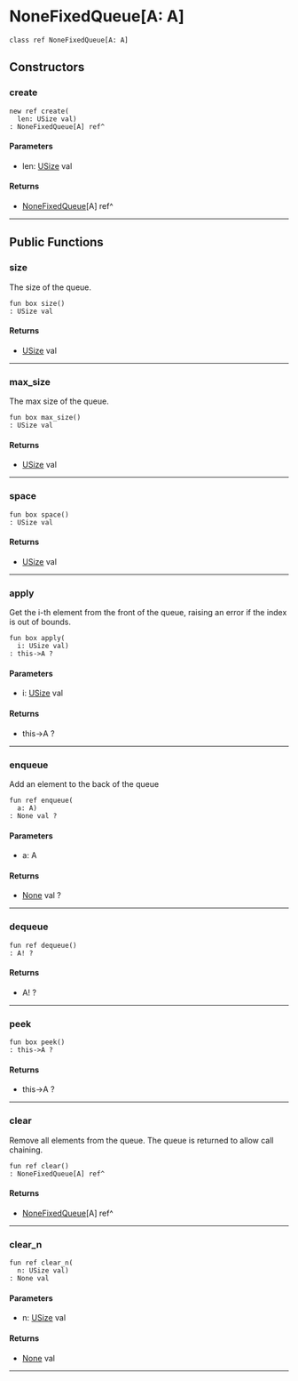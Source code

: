 # NoneFixedQueue\[A: A\]

```pony
class ref NoneFixedQueue[A: A]
```

## Constructors

### create

```pony
new ref create(
  len: USize val)
: NoneFixedQueue[A] ref^
```
#### Parameters

*   len: [USize](builtin-USize) val

#### Returns

* [NoneFixedQueue](wallaroo_labs-queue-NoneFixedQueue)\[A\] ref^

---

## Public Functions

### size

The size of the queue.


```pony
fun box size()
: USize val
```

#### Returns

* [USize](builtin-USize) val

---

### max_size

The max size of the queue.


```pony
fun box max_size()
: USize val
```

#### Returns

* [USize](builtin-USize) val

---

### space

```pony
fun box space()
: USize val
```

#### Returns

* [USize](builtin-USize) val

---

### apply

Get the i-th element from the front of the queue,
raising an error if the index is out of bounds.


```pony
fun box apply(
  i: USize val)
: this->A ?
```
#### Parameters

*   i: [USize](builtin-USize) val

#### Returns

* this->A ?

---

### enqueue

Add an element to the back of the queue


```pony
fun ref enqueue(
  a: A)
: None val ?
```
#### Parameters

*   a: A

#### Returns

* [None](builtin-None) val ?

---

### dequeue

```pony
fun ref dequeue()
: A! ?
```

#### Returns

* A! ?

---

### peek

```pony
fun box peek()
: this->A ?
```

#### Returns

* this->A ?

---

### clear

Remove all elements from the queue.
The queue is returned to allow call chaining.


```pony
fun ref clear()
: NoneFixedQueue[A] ref^
```

#### Returns

* [NoneFixedQueue](wallaroo_labs-queue-NoneFixedQueue)\[A\] ref^

---

### clear_n

```pony
fun ref clear_n(
  n: USize val)
: None val
```
#### Parameters

*   n: [USize](builtin-USize) val

#### Returns

* [None](builtin-None) val

---


